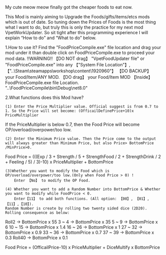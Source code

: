 My cute meow meow finally got the cheaper foods to eat now.

This Mod is mainly aiming to Upgrade the Foods/gifts/items/etcs mods which is out of date.
So tuning down the Prices of Foods is the most thing what I want to do, but truly this is only the practice for my next mod VpetWorkUpdater.
So sit tight after this programming experience
I will explain “How to do” and “What to do” below.

1.How to use it?
  Find the "FoodPriceCompile.exe" file location and drag your mod under it than double click on FoodPriceCompile.exe to proceed your mod data.
!!WARNING!!
  【DO NOT drag】 "VpetFoodUpdater file" or "FoodPriceCompile.exe" into any 【"System File Location"】,【"..\Steam\steamapps\workshop\content\1920960"】
  【DO BACKUP】 your Food/Item/ANY MOD.
  【DO drag】 your Food/Item MOD 【Inside】FoodPriceCompile.exe file Location. "..\FoodPriceCompile\bin\Debug\net8.0"
  
2.What functions does this Mod have?

	(1) Enter the Price Multiplier value. Official suggest is from 0.7 to 1. So the Price will set become: (OfficailDefinePrice+10)x PriceMultiplier
If the PriceMultiplier is below 0.7, then the Food Price will become OP/overload/overpower/too low.

	(2) Enter the Minimum Price value. Then the Price come to the output will always greater than Minimum Price, but also Price> BottomPrice /MinPrice>0.
Food Price = 
(((Exp / 3 + Strength / 5 + StrengthFood / 2 + StrengthDrink / 2 + Feeling / 5) / 3)-10) x PriceMultiplier + BottomPrice

	(3)Whether you want to modify the Food which is OP/overload/overpower/too low.(Only when Food Price > 0) !
		Enter 【No】 to modify the OP Food.

	(4) Whether you want to add a Random Number into BottomPrice & Whether you want to modify while FoodPrice < 0.
		Enter【11】 to add both functions. (All option: 【00】, 【01】,【11】,【10】).
	Random Number is create by rolling two twenty sided dice (2D20). Rolling consequence as below:
 
Roll2     -> BottomPrice x 55
3 ~ 4     -> BottomPrice x 35
5 ~ 9     -> BottomPrice x 6
10 ~ 15   -> BottomPrice x 1.4
16 ~ 26   -> BottomPrice x 1
27 ~ 32   -> BottomPrice x 0.9
33 ~ 36   -> BottomPrice x 0.7
37 ~ 39   -> BottomPrice x 0.3
Roll40    -> BottomPrice x 0.1

Food Price = 
(OfficailPrice-10) x PriceMultiplier +  DiceMultify x BottomPrice

